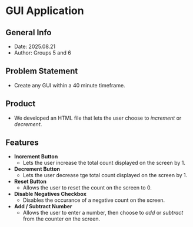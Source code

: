 # GUI Application
## General Info
- Date:   2025.08.21
- Author: Groups 5 and 6
## Problem Statement
- Create any GUI within a 40 minute timeframe.
## Product
- We developed an HTML file that lets the user choose to *increment* or *decrement*.
## Features
- **Increment Button**
  - Lets the user increase the total count displayed on the screen by 1.
- **Decrement Button**
  - Lets the user decrease tge total count displayed on the screen by 1.
- **Reset Button**
  - Allows the user to reset the count on the screen to 0.
- **Disable Negatives Checkbox**
  - Disables the occurance of a negative count on the screen.
 - **Add / Subtract Number**
   - Allows the user to enter a number, then choose to *add* or *subtract* from the counter on the screen.
